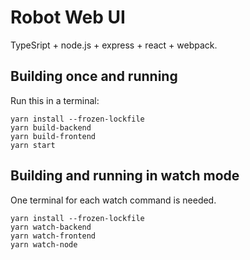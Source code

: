 # Robot Web UI
TypeSript + node.js + express + react + webpack.

## Building once and running
Run this in a terminal:

    yarn install --frozen-lockfile
    yarn build-backend
    yarn build-frontend
    yarn start

## Building and running in watch mode
One terminal for each watch command is needed.

    yarn install --frozen-lockfile
    yarn watch-backend
    yarn watch-frontend
    yarn watch-node
